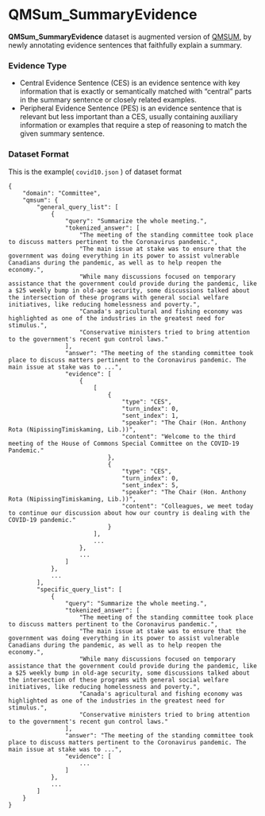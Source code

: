 # QMSum_SummaryEvidence

**QMSum_SummaryEvidence** dataset is augmented version of [QMSUM](https://github.com/Yale-LILY/QMSum), by newly annotating evidence sentences that faithfully explain a summary.



### Evidence Type
 - Central Evidence Sentence (CES) is an evidence sentence with key information that is exactly
or semantically matched with “central” parts in the summary sentence or closely related examples.
 - Peripheral Evidence Sentence (PES) is an evidence sentence that is relevant but less important
than a CES, usually containing auxiliary information or examples that require a step of reasoning to
match the given summary sentence.


### Dataset Format
This is the example( `covid10.json` ) of dataset format

```
{
    "domain": "Committee",
    "qmsum": {
        "general_query_list": [
            {
                "query": "Summarize the whole meeting.",
				"tokenized_answer": [
                    "The meeting of the standing committee took place to discuss matters pertinent to the Coronavirus pandemic.",
                    "The main issue at stake was to ensure that the government was doing everything in its power to assist vulnerable Canadians during the pandemic, as well as to help reopen the economy.",
                    "While many discussions focused on temporary assistance that the government could provide during the pandemic, like a $25 weekly bump in old-age security, some discussions talked about the intersection of these programs with general social welfare initiatives, like reducing homelessness and poverty.",
                    "Canada's agricultural and fishing economy was highlighted as one of the industries in the greatest need for stimulus.",
                    "Conservative ministers tried to bring attention to the government's recent gun control laws."
                ],
                "answer": "The meeting of the standing committee took place to discuss matters pertinent to the Coronavirus pandemic. The main issue at stake was to ...",
                "evidence": [
                    {
						[
                            {
                                "type": "CES",
                                "turn_index": 0,
                                "sent_index": 1,
                                "speaker": "The Chair (Hon. Anthony Rota (NipissingTimiskaming, Lib.))",
                                "content": "Welcome to the third meeting of the House of Commons Special Committee on the COVID-19 Pandemic."
                            },
                            {
                                "type": "CES",
                                "turn_index": 0,
                                "sent_index": 5,
                                "speaker": "The Chair (Hon. Anthony Rota (NipissingTimiskaming, Lib.))",
                                "content": "Colleagues, we meet today to continue our discussion about how our country is dealing with the COVID-19 pandemic."
                            }
                        ],
						...
                    },
                    ...
                ]
            },
            ...
        ],
        "specific_query_list": [
            {
                "query": "Summarize the whole meeting.",
				"tokenized_answer": [
                    "The meeting of the standing committee took place to discuss matters pertinent to the Coronavirus pandemic.",
                    "The main issue at stake was to ensure that the government was doing everything in its power to assist vulnerable Canadians during the pandemic, as well as to help reopen the economy.",
                    "While many discussions focused on temporary assistance that the government could provide during the pandemic, like a $25 weekly bump in old-age security, some discussions talked about the intersection of these programs with general social welfare initiatives, like reducing homelessness and poverty.",
                    "Canada's agricultural and fishing economy was highlighted as one of the industries in the greatest need for stimulus.",
                    "Conservative ministers tried to bring attention to the government's recent gun control laws."
                ],
                "answer": "The meeting of the standing committee took place to discuss matters pertinent to the Coronavirus pandemic. The main issue at stake was to ...",
                "evidence": [
                    ...
                ]
            },
            ...
        ]
	}
}
```
